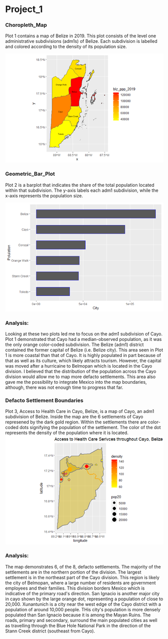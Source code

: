 # Project_1

### Choropleth_Map
Plot 1 contains a map of Belize in 2019. This plot consists of the level one administrative subdivisions (adm1s) of Belize. 
Each subdivision is labelled and colored according to the density of its population size. 

![](blz_ppp_2019.png)

### Geometric_Bar_Plot
Plot 2 is a barplot that indicates the share of the total population located within that subdivision. The y-axis labels each adm1 subdivision, while the x-axis represents the population size. 

![](blz_barplot.png)

### Analysis: 
Looking at these two plots led me to focus on the adm1 subdivision of Cayo. Plot 1 demonstrated that Cayo had a median-observed population, as it was the only orange color-coded subdivision. The Belize (adm1) district contained the former capital of Belize (i.e. Belize city). This area seen in Plot 1 is more coastal than that of Cayo. It is highly populated in part because of that as well as its culture, which likely attracts tourism. However, the capital was moved after a hurricaine to Belmopan which is located in the Cayo division. I believed that the distribution of the population across the Cayo division would allow me to map more defacto settlements. This area also gave me the possibility to integrate Mexico into the map boundaries, although, there was not enough time to progress that far. 

### Defacto Settlement Boundaries
Plot 3, Access to Health Care in Cayo, Belize, is a map of Cayo, an adm1 subdivision of Belize. Inside the map are the 6 settlements of Cayo represened by the dark gold region. Within the settlements there are color-coded dots signifying the population of the settlement. The color of the dot represents the density of the population where it is located. 
![](blz_hcs.png)

### Analysis:
The map demonstrates 6, of the 8, defacto settlements. The majority of the settlements are in the northern portion of the division. The largest settlement is in the northeast part of the Cayo division. This region is likely the city of Belmopan, where a large number of residents are government employees and their families. This division borders Mexico which is indicative of the primary road's direction. San Ignacio is another major city in cayo shown by the large orange dot, representing a population of close to 20,000. Xunantunich is a city near the west edge of the Cayo district with a population of around 10,000 people. THis city's population is more densely populated than San Ignacio because it is among the Mayan Ruins. The roads, primary and secondary, surround the main populated cities as well as travelling through the Blue Hole National Park in the direction of the Stann Creek district (southeast from Cayo). 
